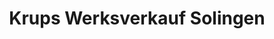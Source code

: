 ---
title: "Krups Werksverkauf Solingen"
url: /solingen/krups-werksverkauf-solingen/
shop: Elektronik
---